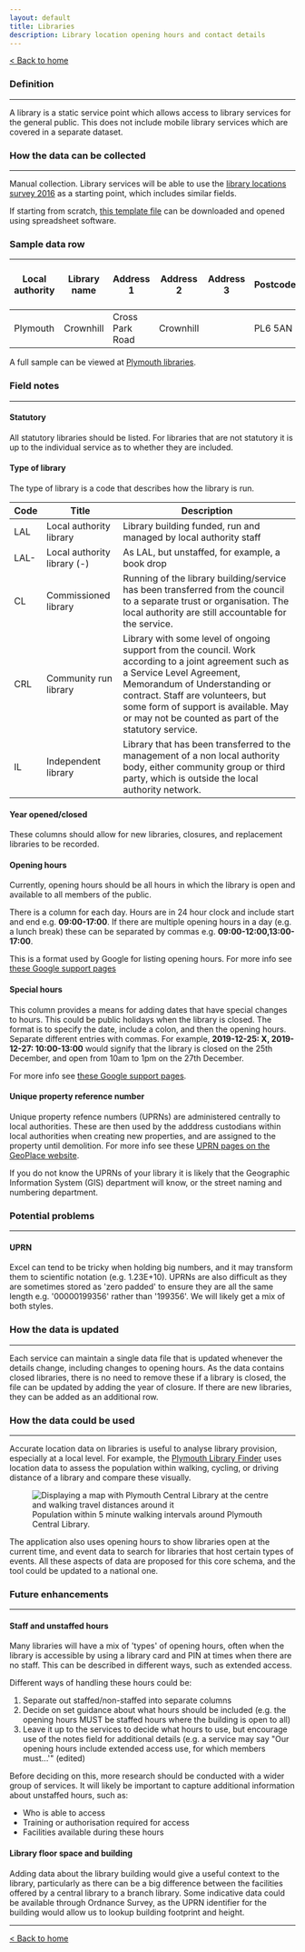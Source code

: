 ```yaml
---
layout: default
title: Libraries
description: Library location opening hours and contact details
---
```


[&lt; Back to home](./)

### Definition

---

A library is a static service point which allows access to library services for the general public. This does not include mobile library services which are covered in a separate dataset.

### How the data can be collected

---

Manual collection. Library services will be able to use the [library locations survey 2016](https://www.gov.uk/government/publications/public-libraries-in-england-basic-dataset) as a starting point, which includes similar fields.

If starting from scratch, [this template file](https://github.com/LibrariesHacked/schema-librarydata/blob/master/templates/libraries.csv) can be downloaded and opened using spreadsheet software.

### Sample data row

| Local authority | Library name | Address 1 | Address 2 | Address 3 | Postcode | Unique Property Reference Number | Statutory | Type of Library | Year opened | Year closed | Monday hours | Tuesday hours | Wednesday hours | Thursday hours | Friday hours | Saturday hours | Sunday hours | Special hours | Colocated | Colocated with | Notes | URL | Email address |
| ------------ | ------------ | ------------ | ------------ | ------------ | ------------ | ------------ | ------------ | ------------ | ------------ | ------------ | ------------ | ------------ | ------------ | ------------ | ------------ | ------------ | ------------ | ------------ | ------------ | ------------ | ------------ | ------------ | ------------ |
| Plymouth  | Crownhill | Cross Park Road | Crownhill | | PL6 5AN | 100041062012 | Yes | LAL | 1991 | | 08:30-18:00| 08:30-18:00 | 08:30-18:00 | 08.30-20:00 | 08:30-18:00 | 09:00-17:00 | | | No | | | https://www.plymouth.gov.uk/libraries/findlibraryandopeninghours/crownhilllibrary | library@plymouth.gov.uk

A full sample can be viewed at [Plymouth libraries](https://github.com/LibrariesHacked/schema-librarydata/blob/master/data/libraries_plymouth.csv).

### Field notes

---

#### Statutory

All statutory libraries should be listed. For libraries that are not statutory it is up to the individual service as to whether they are included.

#### Type of library

The type of library is a code that describes how the library is run.

| Code | Title | Description |
| ---- | ----- | ----------- |
| LAL | Local authority library | Library building funded, run and managed by local authority staff |
| LAL- | Local authority library (-) | As LAL, but unstaffed, for example, a book drop |
| CL | Commissioned library | Running of the library building/service has been transferred from the council to a separate trust or organisation. The local authority are still accountable for the service.|
| CRL | Community run library | Library with some level of ongoing support from the council. Work according to a joint agreement such as a Service Level Agreement, Memorandum of Understanding or contract. Staff are volunteers, but some form of support is available. May or may not be counted as part of the statutory service. |
| IL | Independent library | Library that has been transferred to the management of a non local authority body, either community group or third party, which is outside the local authority network. |

#### Year opened/closed

These columns should allow for new libraries, closures, and replacement libraries to be recorded.

#### Opening hours

Currently, opening hours should be all hours in which the library is open and available to all members of the public.

There is a column for each day. Hours are in 24 hour clock and include start and end e.g. **09:00-17:00**. If there are multiple opening hours in a day (e.g. a lunch break) these can be separated by commas e.g. **09:00-12:00,13:00-17:00**.

This is a format used by Google for listing opening hours. For more info see [these Google support pages](https://support.google.com/business/answer/3370250?#hours)

#### Special hours

This column provides a means for adding dates that have special changes to hours. This could be public holidays when the library is closed. The format is to specify the date, include a colon, and then the opening hours. Separate different entries with commas. For example, **2019-12-25: X, 2019-12-27: 10:00-13:00** would signify that the library is closed on the 25th December, and open from 10am to 1pm on the 27th December.

For more info see [these Google support pages](https://support.google.com/business/answer/6303076).

#### Unique property reference number

Unique property refence numbers (UPRNs) are administered centrally to local authorities. These are then used by the adddress custodians within local authorities when creating new properties, and are assigned to the property until demolition. For more info see these [UPRN pages on the GeoPlace website](https://www.geoplace.co.uk/addresses/uprn).

If you do not know the UPRNs of your library it is likely that the Geographic Information System (GIS) department will know, or the street naming and numbering department.

### Potential problems

---

#### UPRN

Excel can tend to be tricky when holding big numbers, and it may transform them to scientific notation (e.g. 1.23E+10). UPRNs are also difficult as they are sometimes stored as 'zero padded' to ensure they are all the same length e.g. '00000199356' rather than '199356'. We will likely get a mix of both styles.

### How the data is updated

---

Each service can maintain a single data file that is updated whenever the details change, including changes to opening hours. As the data contains closed libraries, there is no need to remove these if a library is closed, the file can be updated by adding the year of closure. If there are new libraries, they can be added as an additional row.

### How the data could be used

---

Accurate location data on libraries is useful to analyse library provision, especially at a local level. For example, the [Plymouth Library Finder](https://plymouth.librarydata.uk) uses location data to assess the population within walking, cycling, or driving distance of a library and compare these visually.

<figure>
    <img src="{{site.url}}/images/libraries_plymouth.png" alt="Displaying a map with Plymouth Central Library at the centre and walking travel distances around it"/>
    <figcaption>Population within 5 minute walking intervals around Plymouth Central Library.</figcaption>
</figure>

The application also uses opening hours to show libraries open at the current time, and event data to search for libraries that host certain types of events. All these aspects of data are proposed for this core schema, and the tool could be updated to a national one.

### Future enhancements

---

#### Staff and unstaffed hours

Many libraries will have a mix of 'types' of opening hours, often when the library is accessible by using a library card and PIN at times when there are no staff. This can be described in different ways, such as extended access.

Different ways of handling these hours could be:

1. Separate out staffed/non-staffed into separate columns
2. Decide on set guidance about what hours should be included (e.g. the opening hours MUST be staffed hours where the building is open to all)
3. Leave it up to the services to decide what hours to use, but encourage use of the notes field for additional details (e.g. a service may say "Our opening hours include extended access use, for which members must...'" (edited)

Before deciding on this, more research should be conducted with a wider group of services. It will likely be important to capture additional information about unstaffed hours, such as:

- Who is able to access
- Training or authorisation required for access
- Facilities available during these hours

#### Library floor space and building

Adding data about the library building would give a useful context to the library, particularly as there can be a big difference between the facilities offered by a central library to a branch library. Some indicative data could be available through Ordnance Survey, as the UPRN identifier for the building would allow us to lookup building footprint and height.

---

[&lt; Back to home](./)
